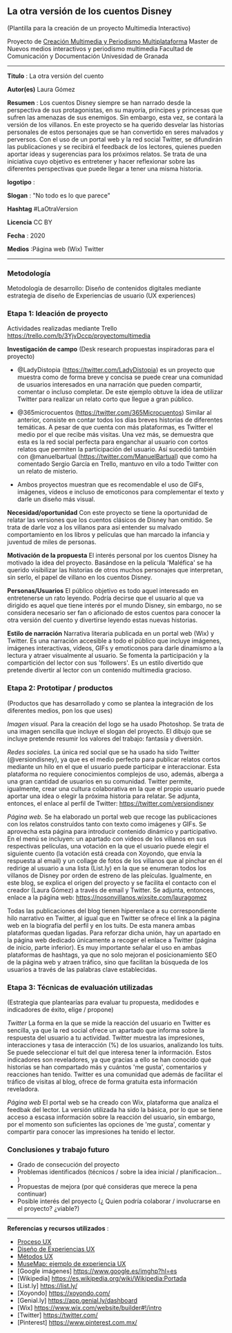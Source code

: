 ## La otra versión de los cuentos Disney  

(Plantilla para la creación de un proyecto Multimedia Interactivo)

Proyecto de [Creación Multimedia y Periodismo Multiplataforma](https://github.com/mgea/PeriodismoMultimedia)
Master de Nuevos medios interactivos y periodismo multimedia
Facultad de Comunicación y Documentación
Univesidad de Granada  

----

**Titulo** : La otra versión del cuento

**Autor(es)** Laura Gómez

**Resumen** : Los cuentos Disney siempre se han narrado desde la perspectiva de sus protagonistas, en su mayoría, príncipes y princesas que sufren las amenazas de sus enemigos. Sin embargo, esta vez, se contará la versión de los villanos. En este proyecto se ha querido desvelar las historias personales de estos personajes que se han convertido en seres malvados y perversos. Con el uso de un portal web y la red social Twitter, se difundirán las publicaciones y se recibirá el feedback de los lectores, quienes pueden aportar ideas y sugerencias para los próximos relatos. Se trata de una iniciativa cuyo objetivo es entretener y hacer reflexionar sobre las diferentes perspectivas que puede llegar a tener una misma historia.   

**logotipo** : 

**Slogan** : "No todo es lo que parece"

**Hashtag**  #LaOtraVersion

**Licencia**   CC BY

**Fecha** : 2020

**Medios** :Página web (Wix)
            Twitter


--- 

### Metodología

Metodología de desarrollo: Diseño de contenidos digitales mediante estrategia de diseño de Experiencias de usuario (UX experiences) 

### Etapa 1: Ideación de proyecto 

Actividades realizadas mediante Trello https://trello.com/b/3YjvDccp/proyectomultimedia

**Investigación de campo**   (Desk research propuestas inspiradoras para el proyecto) 

* @LadyDistopia (https://twitter.com/LadyDistopia) es un proyecto que muestra como de forma breve y concisa se puede crear una comunidad de usuarios interesados en una narración que pueden compartir, comentar o incluso completar. De este ejemplo obtuve la idea de utilizar  Twitter para realizar un relato corto que llegue a gran público. 

* @365microcuentos (https://twitter.com/365Microcuentos) Similar al anterior, consiste en contar todos los días breves historias de diferentes temáticas. A pesar de que cuenta con más plataformas, es Twitter el medio por el que recibe más visitas. Una vez más, se demuestra que esta es la red social perfecta para enganchar al usuario con cortos relatos que permiten la participación del usuario. Así sucedió también con @manuelbartual (https://twitter.com/ManuelBartual) que como ha comentado Sergio García en Trello, mantuvo en vilo a todo Twitter con un relato de misterio. 

* Ambos proyectos muestran que es recomendable el uso de GIFs, imágenes, vídeos e incluso de emoticonos para complementar el texto y darle un diseño más visual. 


**Necesidad/oportunidad** Con este proyecto se tiene la oportunidad de relatar las versiones que los cuentos clásicos de Disney han omitido. Se trata de darle voz a los villanos para así entender su malvado comportamiento en los libros y películas que han marcado la infancia y juventud de miles de personas.

**Motivación de la propuesta** El interés personal por los cuentos Disney ha motivado la idea del proyecto. Basándose en la película 'Maléfica' se ha querido visibilizar las historias de otros muchos personajes que interpretan, sin serlo, el papel de villano en los cuentos Disney.

**Personas/Usuarios**  El público objetivo es todo aquel interesado en entretenerse un rato leyendo. Podría decirse que el usuario al que va dirigido es aquel que tiene interés por el mundo Disney, sin embargo, no se considera necesario ser fan o aficionado de estos cuentos para conocer la otra versión del cuento y divertirse leyendo estas nuevas historias.

**Estilo de narración**  Narrativa literaria publicada en un portal web (Wix) y Twitter. Es una narración accesible a todo el público que incluye imágenes, imágenes interactivas, vídeos, GIFs y emoticonos para darle dinamismo a la lectura y atraer visualmente al usuario. Se fomenta la participación y la compartición del lector con sus 'followers'. Es un estilo divertido que pretende divertir al lector con un contenido multimedia gracioso. 


### Etapa 2: Prototipar / productos 

(Productos que has desarrollado y como se plantea la integración de los diferentes medios, pon los que uses) 

*Imagen visual.*  Para la creación del logo se ha usado Photoshop. Se trata de una imagen sencilla que incluye el slogan del proyecto. El dibujo que se incluye pretende resumir los valores del trabajo: fantasía y diversión. 

*Redes sociales.* La única red social que se ha usado ha sido Twitter (@versiondisney), ya que es el medio perfecto para publicar relatos cortos mediante un hilo en el que el usuario puede participar e interaccionar. Esta plataforma no requiere conocimientos complejos de uso, además, alberga a una gran cantidad de usuarios en su comunidad. Twitter permite, igualmente, crear una cultura colaborativa en la que el propio usuario puede aportar una idea o elegir la próxima historia para relatar. Se adjunta, entonces, el enlace al perfil de Twitter: https://twitter.com/versiondisney 

*Página web.* Se ha elaborado un portal web que recoge las publicaciones con los relatos construídos tanto con texto como imágenes y GIFs. Se aprovecha esta página para introducir contenido dinámico y participativo. En el menú se incluyen: un apartado con vídeos de los villanos en sus respectivas películas, una votación en la que el usuario puede elegir el siguiente cuento (la votación está creada con Xoyondo, que envía la respuesta al email) y un collage de fotos de los villanos que al pinchar en él redirige al usuario a una lista (List.ly) en la que se enumeran todos los villanos de Disney por orden de estreno de las pleículas. Igualmente, en este blog, se explica el origen del proyecto y se facilita el contacto con el creador (Laura Gómez) a través de email y Twitter. Se adjunta, entonces, enlace a la página web: https://nosonvillanos.wixsite.com/lauragomez 

Todas las publicaciones del blog tienen hiperenlace a su correspondiente hilo narrativo en Twitter, al igual que en Twitter se ofrece el link a la página web en la biografía del perfil y en los tuits. De esta manera ambas plataformas quedan ligadas. Para reforzar dicha unión, hay un apartado en la página web dedicado únicamente a recoger el enlace a Twitter (página de inicio, parte inferior). Es muy importante señalar el uso en ambas plataformas de hashtags, ya que no solo mejoran el posicionamiento SEO de la página web y atraen tráfico, sino que facilitan la búsqueda de los usuarios a través de las palabras clave establecidas. 

### Etapa 3: Técnicas de evaluación utilizadas

(Estrategia que plantearías para evaluar tu propuesta, medidodes e indicadores de éxito, elige / propone) 

*Twitter* La forma en la que se mide la reacción del usuario en Twitter es sencilla, ya que la red social ofrece un apartado que informa sobre la respuesta del usuario a tu actividad. Twitter muestra las impresiones, interacciones y tasa de interacción (%) de los usuarios, analizando los tuits. Se puede seleccionar el tuit del que interesa tener la información. Estos indicadores son reveladores, ya que gracias a ello se han conocido qué historias se han compartado más y cuántos 'me gusta', comentarios y reacciones han tenido. Twitter es una comunidad que además de facilitar el tráfico de visitas al blog, ofrece de forma gratuita esta información reveladora.  

*Página web* El portal web se ha creado con Wix, plataforma que analiza el feedbak del lector. La versión utilizada ha sido la básica, por lo que se tiene acceso a escasa información sobre la reacción del usuario, sin embargo, por el momento son suficientes las opciones de 'me gusta', comentar y compartir para conocer las impresiones ha tenido el lector. 





### Conclusiones y trabajo futuro


* Grado de consecución del proyecto 
* Problemas identificados  (técnicos / sobre la idea inicial / planificacion… ) 
* Propuestas de mejora (por qué consideras que merece la pena continuar)
* Posible interés del proyecto (¿ Quien podría  colaborar / involucrarse en el proyecto? ¿viable?)



----

**Referencias y recursos utilizados** :

* [Proceso UX](https://uxmastery.com/resources/process/)
* [Diseño de Experiencias UX](http://www.nosolousabilidad.com/articulos/uxd.htm) 
* [Métodos UX](https://mgea.github.io/UX-DIU-Checklist/index.html) 
* [MuseMap: ejemplo de experiencia UX](https://blog.prototypr.io/musemap-street-art-app-ux-case-study-9bec6a99823b) 
* [Google imágenes] https://www.google.es/imghp?hl=es
* [Wikipedia] https://es.wikipedia.org/wiki/Wikipedia:Portada 
* [List.ly] https://list.ly/ 
* [Xoyondo] https://xoyondo.com/
* [Genial.ly] https://app.genial.ly/dashboard
* [Wix] https://www.wix.com/website/builder#!/intro
* [Twitter] https://twitter.com/
* [Pinterest] https://www.pinterest.com.mx/ 
